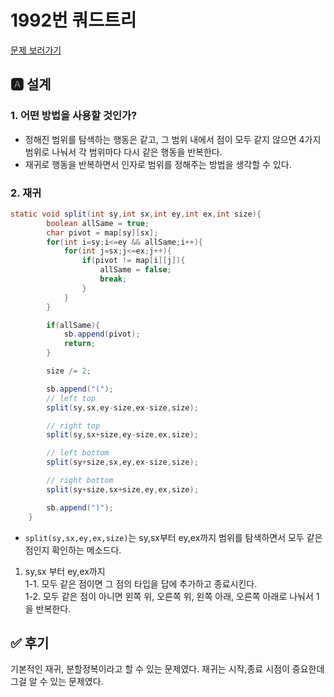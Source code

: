 # 1992번 쿼드트리
[문제 보러가기](https://www.acmicpc.net/problem/1992)

## 🅰 설계
### 1. 어떤 방법을 사용할 것인가?
- 정해진 범위를 탐색하는 행동은 같고, 
  그 범위 내에서 점이 모두 같지 않으면 4가지 범위로 나눠서 각 범위마다 다시 같은 행동을 반복한다.  
- 재귀로 행동을 반복하면서 인자로 범위를 정해주는 방법을 생각할 수 있다.

### 2. 재귀
```java
static void split(int sy,int sx,int ey,int ex,int size){
        boolean allSame = true;
        char pivot = map[sy][sx];
        for(int i=sy;i<=ey && allSame;i++){
            for(int j=sx;j<=ex;j++){
                if(pivot != map[i][j]){
                    allSame = false;
                    break;
                }
            }
        }

        if(allSame){
            sb.append(pivot);
            return;
        }

        size /= 2;

        sb.append("(");
        // left top
        split(sy,sx,ey-size,ex-size,size);

        // right top
        split(sy,sx+size,ey-size,ex,size);

        // left bottom
        split(sy+size,sx,ey,ex-size,size);

        // right bottom
        split(sy+size,sx+size,ey,ex,size);

        sb.append(")");
    }
```
- `split(sy,sx,ey,ex,size)`는 sy,sx부터 ey,ex까지 범위를 탐색하면서 모두 같은 점인지 확인하는 메소드다.  
1. sy,sx 부터 ey,ex까지  
   1-1. 모두 같은 점이면 그 점의 타입을 답에 추가하고 종료시킨다.  
   1-2. 모두 같은 점이 아니면 왼쪽 위, 오른쪽 위, 왼쪽 아래, 오른쪽 아래로 나눠서 1을 반복한다.

## ✅ 후기
기본적인 재귀, 분할정복이라고 할 수 있는 문제였다. 재귀는 시작,종료 시점이 중요한데 그걸 알 수 있는 문제였다.